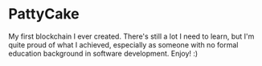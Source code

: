 # PattyCake

My first blockchain I ever created. There's still a lot I need to learn, but I'm quite proud of what I achieved, especially as someone with no 
formal education background in software development. Enjoy! :)

